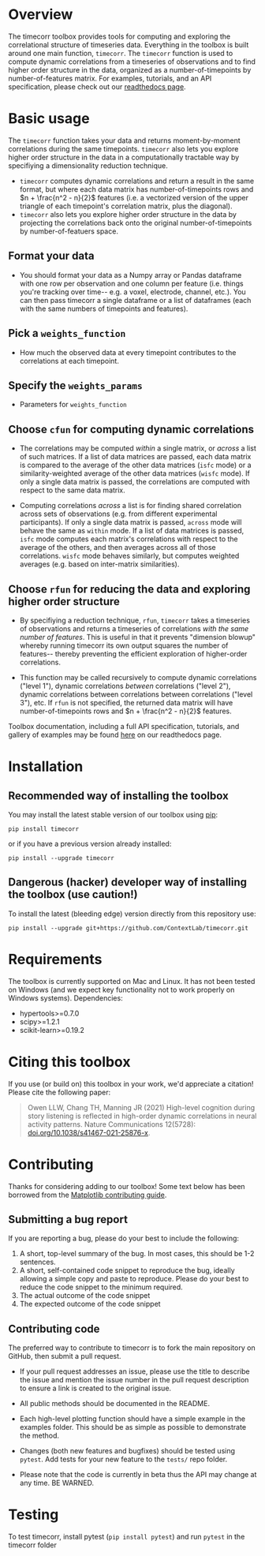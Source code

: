 # Overview

The timecorr toolbox provides tools for computing and exploring the correlational structure of timeseries data.  Everything in the toolbox is built around one main function, `timecorr`.  The `timecorr` function is used to compute dynamic correlations from a timeseries of observations and to find higher order structure in the data, organized as a number-of-timepoints by number-of-features matrix.  For examples, tutorials, and an API specification, please check out our [readthedocs page](https://timecorr.readthedocs.io/en/latest/).


# Basic usage

The `timecorr` function takes your data and returns moment-by-moment correlations during the same timepoints. `timecorr` also lets you explore higher order structure in the data in a computationally tractable way by specifiying a dimensionality reduction technique.
  - `timecorr` computes dynamic correlations and return a result in the same format, but where each data matrix has number-of-timepoints rows and $n + \frac{n^2 - n}{2}$ features (i.e. a vectorized version of the upper triangle of each timepoint's correlation matrix, plus the diagonal).
  - `timecorr` also lets you explore higher order structure in the data by projecting the correlations back onto the original number-of-timepoints by number-of-featuers space.


## Format your data
  - You should format your data as a Numpy array or Pandas dataframe with one row per observation and one column per feature (i.e. things you're tracking over time-- e.g. a voxel, electrode, channel, etc.).  You can then pass timecorr a single dataframe or a list of dataframes (each with the same numbers of timepoints and features).

## Pick a `weights_function`
  - How much the observed data at every timepoint contributes to the correlations at each timepoint.

## Specify the `weights_params`

  - Parameters for `weights_function`

## Choose `cfun` for computing dynamic correlations
  
  - The correlations may be computed _within_ a single matrix, or _across_ a list of such matrices. If a list of data matrices are passed, each data matrix is compared to the average of the other data matrices (`isfc` mode) or a similarity-weighted average of the other data matrices (`wisfc` mode).  If only a single data matrix is passed, the correlations are computed with respect to the same data matrix.
  
  - Computing correlations _across_ a list is for finding shared correlation across sets of observations (e.g. from different experimental participants).  If only a single data matrix is passed, `across` mode will behave the same as `within` mode.  If a list of data matrices is passed, `isfc` mode computes each matrix's correlations with respect to the average of the others, and then averages across all of those correlations.  `wisfc` mode behaves similarly, but computes weighted averages (e.g. based on inter-matrix similarities).

## Choose `rfun` for reducing the data and exploring higher order structure

  - By specifiying a reduction technique, `rfun`, `timecorr` takes a timeseries of observations and returns a timeseries of correlations _with the same number of features_. This is useful in that it prevents "dimension blowup" whereby running timecorr its own output squares the number of features-- thereby preventing the efficient exploration of higher-order correlations.
  
  - This function may be called recursively to compute dynamic correlations ("level 1"), dynamic correlations _between_ correlations ("level 2"), dynamic correlations between correlations between correlations ("level 3"), etc. If `rfun` is not specified, the returned data matrix will have number-of-timepoints rows and $n + \frac{n^2 - n}{2}$ features.

Toolbox documentation, including a full API specification, tutorials, and gallery of examples may be found [here](http://timecorr.readthedocs.io/) on our readthedocs page.

# Installation

## Recommended way of installing the toolbox
You may install the latest stable version of our toolbox using [pip](https://pypi.org):

```
pip install timecorr
```

or if you have a previous version already installed:

```
pip install --upgrade timecorr
```


## Dangerous (hacker) developer way of installing the toolbox (use caution!)
To install the latest (bleeding edge) version directly from this repository use:

```
pip install --upgrade git+https://github.com/ContextLab/timecorr.git
```


# Requirements

The toolbox is currently supported on Mac and Linux.  It has not been tested on Windows (and we expect key functionality not to work properly on Windows systems).
Dependencies:
  - hypertools>=0.7.0
  - scipy>=1.2.1
  - scikit-learn>=0.19.2

# Citing this toolbox

If you use (or build on) this toolbox in your work, we'd appreciate a citation!  Please cite the following paper:

> Owen LLW, Chang TH, Manning JR (2021) High-level cognition during story listening is reflected in high-order dynamic correlations in neural activity patterns.  Nature Communications 12(5728): [doi.org/10.1038/s41467-021-25876-x](https://doi.org/10.1038/s41467-021-25876-x).

# Contributing

Thanks for considering adding to our toolbox!  Some text below has been borrowed from the [Matplotlib contributing guide](http://matplotlib.org/devdocs/devel/contributing.html).

## Submitting a bug report

If you are reporting a bug, please do your best to include the following:

1. A short, top-level summary of the bug. In most cases, this should be 1-2 sentences.
2. A short, self-contained code snippet to reproduce the bug, ideally allowing a simple copy and paste to reproduce. Please do your best to reduce the code snippet to the minimum required.
3. The actual outcome of the code snippet
4. The expected outcome of the code snippet

## Contributing code

The preferred way to contribute to timecorr is to fork the main repository on GitHub, then submit a pull request.

- If your pull request addresses an issue, please use the title to describe the issue and mention the issue number in the pull request description to ensure a link is created to the original issue.

- All public methods should be documented in the README.

- Each high-level plotting function should have a simple example in the examples folder. This should be as simple as possible to demonstrate the method.

- Changes (both new features and bugfixes) should be tested using `pytest`.  Add tests for your new feature to the `tests/` repo folder.

- Please note that the code is currently in beta thus the API may change at any time. BE WARNED.

# Testing

<!-- [![Build Status](https://travis-ci.com/ContextLab/quail.svg?token=hxjzzuVkr2GZrDkPGN5n&branch=master) -->

To test timecorr, install pytest (`pip install pytest`) and run `pytest` in the timecorr folder
